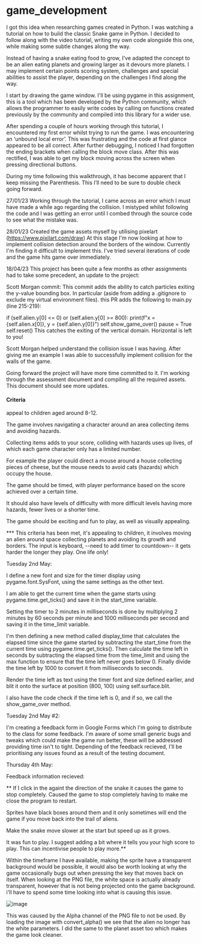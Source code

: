 # game_development

I got this idea when researching games created in Python. I was watching a tutorial on how to build the classic Snake game in Python. I decided to follow along with the video tutorial, writing my own code alongside this one, while making some subtle changes along the way.

Instead of having a snake eating food to grow, I’ve adapted the concept to be an alien eating planets and growing larger as it devours more planets. I may implement certain points scoring system, challenges and special abilities to assist the player, depending on the challenges I find along the way.

I start by drawing the game window. I'll be using pygame in this assignment, this is a tool which has been developed by the Python community, which allows the programmer to easily write codes by calling on functions created previously by the community and compiled into this library for a wider use.

After spending a couple of hours working through this tutorial, I encountered my first error whilst trying to run the game. I was encountering an ‘unbound local error’. This was frustrating and the code at first glance appeared to be all correct. After further debugging, I noticed I had forgotten the ending brackets when calling the block move class. After this was rectified, I was able to get my block moving across the screen when pressing directional buttons. 

During my time following this walkthrough, it has become apparent that I keep missing the Parenthesis. This I’ll need to be sure to double check going forward.

27/01/23 
Working through the tutorial, I came across an error which I must have made a while ago regarding the collision. I mistyped whilst following the code and I was getting an error until I combed through the source code to see what the mistake was.  

28/01/23
Created the game assets myself by utilising pixelart (https://www.pixilart.com/draw)
At this stage I'm now looking at how to implement collision detection around the borders of the window. Currently I'm finding it difficult to implement this. I've tried several iterations of code and the game hits game over immediately.

18/04/23
This project has been quite a few months as other assignments had to take some precedent, an update to the project:

Scott Morgan commit:
This commit adds the ability to catch particles exiting the y-value bounding box. In particular (aside from adding a .gitignore to exclude my virtual environment files). this PR adds the following to main.py (line 215-219):

if (self.alien.y[0] <= 0) or (self.alien.y[0] >= 800):
                print(f"x = {self.alien.x[0]}, y = {self.alien.y[0]}")
                self.show_game_over()
                pause = True
                self.reset()
This catches the exiting of the vertical domain. Horizontal is left to you!

Scott Morgan helped understand the collision issue I was having. After giving me an example I was able to successfully implement collision for the walls of the game.


Going forward the project will have more time committed to it. I'm working through the assessment document and compiling all the required assets. This document should see more updates.

#### Criteria ####

appeal to children aged around 8-12.

The game involves navigating a character around an area collecting items and avoiding hazards.

Collecting items adds to your score, colliding with hazards uses up lives, of which each game character only has a limited number.

For example the player could direct a mouse around a house collecting pieces of cheese, but the mouse needs to avoid cats (hazards) which occupy the house. 

The game should be timed, with player performance based on the score achieved over a certain time. 

It should also have levels of difficulty with more difficult levels having more hazards, fewer lives or a shorter time. 

The game should be exciting and fun to play, as well as visually appealing.

*** This criteria has been met, it's appealing to children, it involves moving an alien around space collecting planets and avoiding its growth and borders. The input is keyboard, --need to add timer to countdown-- it gets harder the longer they play. One life only!

Tuesday 2nd May:

I define a new font and size for the timer display using pygame.font.SysFont, using the same settings as the other text.

I am able to get the current time when the game starts using pygame.time.get_ticks() and save it in the start_time variable.

Setting the timer to 2 minutes in milliseconds is done by multiplying 2 minutes by 60 seconds per minute and 1000 milliseconds per second and saving it in the time_limit variable.

I'm then defining a new method called display_time that calculates the elapsed time since the game started by subtracting the start_time from the current time using pygame.time.get_ticks(). Then calculate the time left in seconds by subtracting the elapsed time from the time_limit and using the max function to ensure that the time left never goes below 0. Finally divide the time left by 1000 to convert it from milliseconds to seconds.

Render the time left as text using the timer font and size defined earlier, and blit it onto the surface at position (800, 100) using self.surface.blit. 

I also have the code check if the time left is 0, and if so, we call the show_game_over method.


Tuesday 2nd May #2:

I'm creating a feedback form in Google Forms which I'm going to distribute to the class for some feedback. I'm aware of some small generic bugs and tweaks which could make the game run better, these will be addressed providing time isn't to tight. Depending of the feedback recieved, I'll be prioritising any issues found as a result of the testing document. 


Thursday 4th May:

Feedback information recieved: 

** If I click in the againt the direction of the snake it causes the game to stop completely. Caused the game to stop completely having to make me close the program to restart.

Sprites have black boxes around them and it only sometimes will end the game if you move back into the trail of aliens.

Make the snake move slower at the start but speed up as it grows.

It was fun to play. I suggest adding a bit where it tells you your high score to play. This can incentivise people to play more.**


Within the timeframe I have available, making the sprite have a transparent background would be possible, it would also be worth looking at why the game occasionally bugs out when pressing the key that moves back on itself. 
When looking at the PNG file, the white space is actually already transparent, however that is not being projected onto the game background. i'll have to spend some time looking into what is causing this issue.

![image](https://user-images.githubusercontent.com/92015993/236187737-15bd45f8-aa62-4c69-80c5-c0fc7fdb5091.png)

This was caused by the Alpha channel of the PNG file to not be used. By loading the image with convert_alpha() we see that the alien no longer has the white parameters. I did the same to the planet asset too which makes the game look cleaner. 
